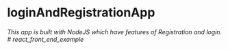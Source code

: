 # loginAndRegistrationApp

###### This app is built with NodeJS which have features of Registration and login. # react_front_end_example
